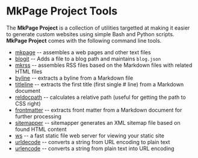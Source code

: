 

**MkPage Project** Tools
========================

The **MkPage Project** is a collection of utilities targetted at making 
it easier to generate custom websites using simple Bash and Python scripts. 
**MkPage Project** comes with the following command line tools.

+ [mkpage](mkpage/) -- assembles a web pages and other text files
+ [blogit](blogit/) -- Adds a file to a blog path and maintains `blog.json`
+ [mkrss](mkrss/) -- assembles RSS files based on the Markdown files with related HTML files
+ [byline](byline/) -- extracts a byline from a Markdown file
+ [titleline](titleline/) -- extracts the first title (first single # line) from a Markdown document
+ [reldocpath](reldocpath/) -- calculates a relative path (useful for getting the path to CSS right)
+ [frontmatter](frontmatter/) -- extracts front matter from a Markdown document for further processing
+ [sitemapper](sitemapper/) -- sitemapper generates an XML sitemap file based on found HTML content
+ [ws](ws/) -- a fast static file web server for viewing your static site
+ [urldecode](urldecode/) -- converts a string from URL encoding to plain text
+ [urlencode](urlencode/) -- converts a string from plain text into URL encoding

